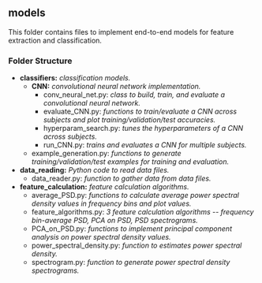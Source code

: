 

## models

This folder contains files to implement end-to-end models for feature extraction and classification.


### Folder Structure

* **classifiers:** _classification models._
  * **CNN:** _convolutional neural network implementation._
     * conv_neural_net.py: _class to build, train, and evaluate a convolutional neural network._
     * evaluate_CNN.py: _functions to train/evaluate a CNN across subjects and plot training/validation/test accuracies._
     * hyperparam_search.py: _tunes the hyperparameters of a CNN across subjects._
     * run_CNN.py: _trains and evaluates a CNN for multiple subjects._
  * example_generation.py: _functions to generate training/validation/test examples for training and evaluation._
* **data_reading:** _Python code to read data files._
  * data_reader.py: _function to gather data from data files._
* **feature_calculation:** _feature calculation algorithms._
  * average_PSD.py: _functions to calculate average power spectral density values in frequency bins and plot values._
  * feature_algorithms.py: _3 feature calculation algorithms -- frequency bin-average PSD, PCA on PSD, PSD spectrograms._
  * PCA_on_PSD.py: _functions to implement principal component analysis on power spectral density values._
  * power_spectral_density.py: _function to estimates power spectral density._
  * spectrogram.py: _function to generate power spectral density spectrograms._

